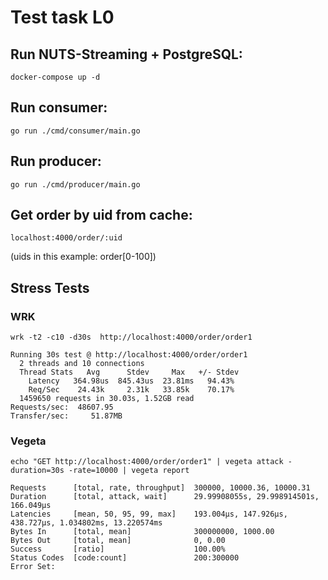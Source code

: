 # Test task L0
## Run NUTS-Streaming + PostgreSQL:
```
docker-compose up -d
```
## Run consumer:
```
go run ./cmd/consumer/main.go
```
## Run producer:
```
go run ./cmd/producer/main.go
```
## Get order by uid from cache:
```
localhost:4000/order/:uid
```
(uids in this example: order[0-100])

## Stress Tests
### WRK

```
wrk -t2 -c10 -d30s  http://localhost:4000/order/order1

Running 30s test @ http://localhost:4000/order/order1
  2 threads and 10 connections
  Thread Stats   Avg      Stdev     Max   +/- Stdev
    Latency   364.98us  845.43us  23.81ms   94.43%
    Req/Sec    24.43k     2.31k   33.85k    70.17%
  1459650 requests in 30.03s, 1.52GB read
Requests/sec:  48607.95
Transfer/sec:     51.87MB
```

### Vegeta
```
echo "GET http://localhost:4000/order/order1" | vegeta attack -duration=30s -rate=10000 | vegeta report

Requests      [total, rate, throughput]  300000, 10000.36, 10000.31
Duration      [total, attack, wait]      29.99908055s, 29.998914501s, 166.049µs
Latencies     [mean, 50, 95, 99, max]    193.004µs, 147.926µs, 438.727µs, 1.034802ms, 13.220574ms
Bytes In      [total, mean]              300000000, 1000.00
Bytes Out     [total, mean]              0, 0.00
Success       [ratio]                    100.00%
Status Codes  [code:count]               200:300000  
Error Set:
```
